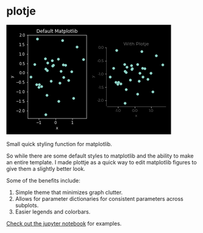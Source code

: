 # plotje

![](https://github.com/wiheto/plotje/blob/master/docs/figures/example.png)

Small quick styling function for matplotlib.

So while there are some default styles to matplotlib and the ability to make an entire template. I made plottje as a quick way to edit matplotlib figures to give them a slightly better look.

Some of the benefits include:

1. Simple theme that minimizes graph clutter.
2. Allows for parameter dictionaries for consistent parameters across subplots. 
3. Easier legends and colorbars.

[Check out the jupyter notebook](https://github.com/wiheto/plotje/blob/master/notebook/examples.ipynb) for examples.
